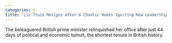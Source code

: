 ```yaml
---
categories: j
title: "Liz Truss Resigns After 6 Chaotic Weeks Igniting New Leadership Fight"
---
```

The beleaguered British prime minister relinquished her office after just 44 days of political and economic tumult, the shortest tenure in British history.